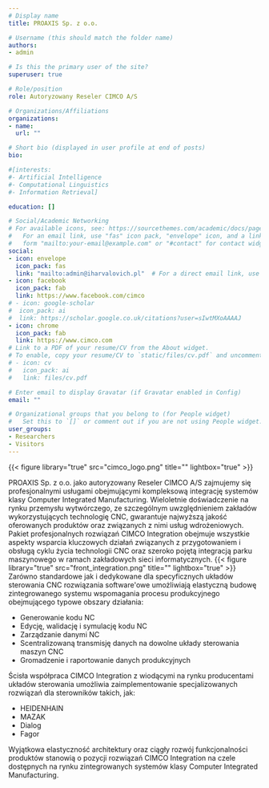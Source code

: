 ```yaml
---
# Display name
title: PROAXIS Sp. z o.o.

# Username (this should match the folder name)
authors:
- admin

# Is this the primary user of the site?
superuser: true

# Role/position
role: Autoryzowany Reseler CIMCO A/S

# Organizations/Affiliations
organizations:
- name:
  url: ""

# Short bio (displayed in user profile at end of posts)
bio:

#[interests:
#- Artificial Intelligence
#- Computational Linguistics
#- Information Retrieval]

education: []

# Social/Academic Networking
# For available icons, see: https://sourcethemes.com/academic/docs/page-builder/#icons
#   For an email link, use "fas" icon pack, "envelope" icon, and a link in the
#   form "mailto:your-email@example.com" or "#contact" for contact widget.
social:
- icon: envelope
  icon_pack: fas
  link: "mailto:admin@iharvalovich.pl"  # For a direct email link, use "mailto:test@example.org".
- icon: facebook
  icon_pack: fab
  link: https://www.facebook.com/cimco
# - icon: google-scholar
#  icon_pack: ai
#  link: https://scholar.google.co.uk/citations?user=sIwtMXoAAAAJ
- icon: chrome
  icon_pack: fab
  link: https://www.cimco.com
# Link to a PDF of your resume/CV from the About widget.
# To enable, copy your resume/CV to `static/files/cv.pdf` and uncomment the lines below.
# - icon: cv
#   icon_pack: ai
#   link: files/cv.pdf

# Enter email to display Gravatar (if Gravatar enabled in Config)
email: ""

# Organizational groups that you belong to (for People widget)
#   Set this to `[]` or comment out if you are not using People widget.
user_groups:
- Researchers
- Visitors
---
```


{{< figure library="true" src="cimco_logo.png" title="" lightbox="true" >}}

PROAXIS Sp. z o.o. jako autoryzowany Reseler CIMCO A/S zajmujemy się profesjonalnymi usługami obejmującymi kompleksową integrację systemów klasy Computer Integrated Manufacturing.
Wieloletnie doświadczenie na rynku przemysłu wytwórczego, ze szczególnym uwzględnieniem zakładów wykorzystujących technologię CNC, gwarantuje najwyższą jakość oferowanych produktów oraz związanych z nimi usług wdrożeniowych.
Pakiet profesjonalnych rozwiązań CIMCO Integration obejmuje wszystkie aspekty wsparcia kluczowych działań związanych z przygotowaniem i obsługą cyklu życia technologii CNC oraz szeroko pojętą integracją parku maszynowego w ramach zakładowych sieci informatycznych.
{{< figure library="true" src="front_integration.png" title="" lightbox="true" >}}
Zarówno standardowe jak i dedykowane dla specyficznych układów sterowania CNC rozwiązania software'owe umożliwiają elastyczną budowę zintegrowanego systemu wspomagania procesu produkcyjnego obejmującego typowe obszary działania:

- Generowanie kodu NC
- Edycję, walidację i symulację kodu NC
- Zarządzanie danymi NC
- Scentralizowaną transmisję danych na dowolne układy sterowania maszyn CNC
- Gromadzenie i raportowanie danych produkcyjnych

Ścisła współpraca CIMCO Integration z wiodącymi na rynku producentami układów sterowania umożliwia zaimplementowanie specjalizowanych rozwiązań dla sterowników takich, jak:

- HEIDENHAIN
- MAZAK
- Dialog
- Fagor

Wyjątkowa elastyczność architektury oraz ciągły rozwój funkcjonalności produktów stanowią o pozycji rozwiązań CIMCO Integration na czele dostępnych na rynku zintegrowanych systemów klasy Computer Integrated Manufacturing.
